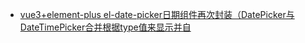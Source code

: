 * [vue3+element-plus el-date-picker日期组件再次封装（DatePicker与DateTimePicker合并根据type值来显示并自](https://juejin.cn/post/7231957054906368057#heading-4)

